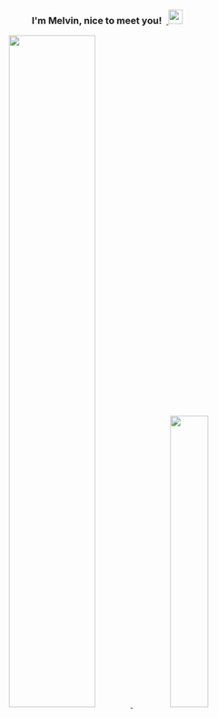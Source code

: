<h3 align="center"> I'm Melvin, nice to meet you!&nbsp;&nbsp;<a href="#"> <img alt="" src="https://raw.githubusercontent.com/MartinHeinz/MartinHeinz/master/wave.gif" width = 25px> </a> </h3>

<a href="#x">
<div align="center">
<img alt="" src="https://readme-typing-svg.herokuapp.com?lines=Python+Freak+🐍;Football+Lover+🏈;Harry+Potter+Enthusiast+🪄;Hockey+Fanatic+🏒;&center=true&width=500&height=34">
</div>
</a>

<div align="center">
<a href="#x">
<img width="55%" src="https://github-readme-stats.vercel.app/api?username=melvinquick&show_icons=true&theme=highcontrast&count_private=true&include_all_commits=true"/>
</a>
&nbsp;
<a href="#x">
<img width="36.25%" src="https://github-readme-stats.vercel.app/api/top-langs/?username=melvinquick&layout=compact&theme=highcontrast&langs_count=8"/>
</a>
</div>

<!--
**melvinquick/melvinquick** is a ✨ _special_ ✨ repository because its `README.md` (this file) appears on your GitHub profile.
-->
